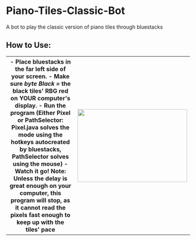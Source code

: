# Piano-Tiles-Classic-Bot
A bot to play the classic version of piano tiles through bluestacks
## How to Use:


<table>
  <tr>
    <th>
- Place bluestacks in the far left side of your screen. 
- Make sure <i>byte Black =</i> the black tiles' RBG red on YOUR computer's display. 
- Run the program (Either Pixel or PathSelector: Pixel.java solves the mode using the hotkeys autocreated by bluestacks, PathSelector solves using the mouse)
- Watch it go!
<b> Note: Unless the delay is great enough on your computer, this program will stop, as it cannot read the pixels fast enough to keep up with the tiles' pace<b></th>
  <th><img src="https://user-images.githubusercontent.com/33200183/34471524-f5780d06-ef19-11e7-9bb3-576cedc9ca7b.jpg" alt="" width = "300" height = "200")
</th>
  </tr>
</table>


